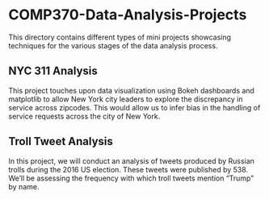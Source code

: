 # COMP370-Data-Analysis-Projects

This directory contains different types of mini projects showcasing techniques for the various stages of the data analysis process.

## NYC 311 Analysis
This project touches upon data visualization using Bokeh dashboards and matplotlib to allow New York city leaders to explore the discrepancy in service across zipcodes. This would allow us to infer bias in the handling of service requests across the city of New York.

## Troll Tweet Analysis
In this project, we will conduct an analysis of tweets produced by Russian trolls during the 2016 US election. These tweets were published by 538. We’ll be assessing the frequency with which troll tweets mention “Trump” by name.

